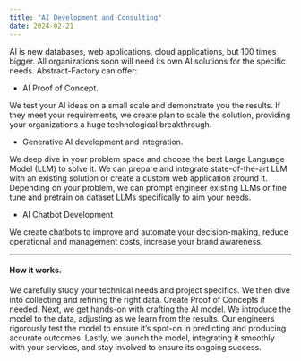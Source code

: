 ```yaml
---
title: "AI Development and Consulting"
date: 2024-02-21
---
```


AI is new databases, web applications, cloud applications, but 100 times bigger. All organizations soon will need its own AI solutions for the specific needs.
Abstract-Factory can offer: 
- AI Proof of Concept.

We test your AI ideas on a small scale and demonstrate you the results. If they meet your requirements, we create plan to scale the solution, providing your organizations a huge technological breakthrough.
- Generative AI development and integration.

We deep dive in your problem space and choose the best Large Language Model (LLM) to solve it. We can prepare and integrate state-of-the-art LLM with an existing solution or create a custom web application around it. Depending on your problem, we can prompt engineer existing LLMs or fine tune and pretrain on dataset LLMs specifically to aim your needs. 
- AI Chatbot Development

We create chatbots to improve and automate your decision-making, reduce operational and management costs, increase your brand awareness.

---

#### How it works.
We carefully study your technical needs and project specifics. We then dive into collecting and refining the right data. Create Proof of Concepts if needed. Next, we get hands-on with crafting the AI model. We introduce the model to the data, adjusting as we learn from the results. Our engineers rigorously test the model to ensure it’s spot-on in predicting and producing accurate outcomes. Lastly, we launch the model, integrating it smoothly with your services, and stay involved to ensure its ongoing success.
